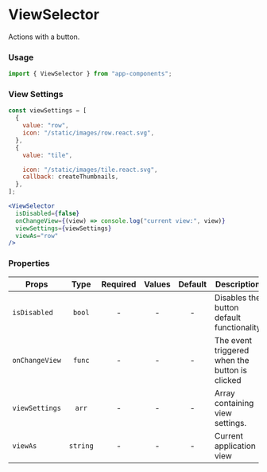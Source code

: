 # ViewSelector

Actions with a button.

### Usage

```js
import { ViewSelector } from "app-components";
```

### View Settings

```js
const viewSettings = [
  {
    value: "row",
    icon: "/static/images/row.react.svg",
  },
  {
    value: "tile",

    icon: "/static/images/tile.react.svg",
    callback: createThumbnails,
  },
];
```

```jsx
<ViewSelector
  isDisabled={false}
  onChangeView={(view) => console.log("current view:", view)}
  viewSettings={viewSettings}
  viewAs="row"
/>
```

### Properties

| Props          |   Type   | Required | Values | Default | Description                                    |
| -------------- | :------: | :------: | :----: | :-----: | ---------------------------------------------- |
| `isDisabled`   |  `bool`  |    -     |   -    |    -    | Disables the button default functionality      |
| `onChangeView` |  `func`  |    -     |   -    |    -    | The event triggered when the button is clicked |
| `viewSettings` |  `arr`   |    -     |   -    |    -    | Array containing view settings.                |
| `viewAs`       | `string` |    -     |   -    |    -    | Current application view                       |
